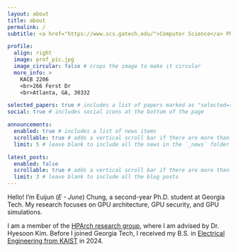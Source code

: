 ```yaml
---
layout: about
title: about
permalink: /
subtitle: <a href="https://www.scs.gatech.edu/">Computer Science</a> PhD student at Georgia Tech.

profile:
  align: right
  image: prof_pic.jpg
  image_circular: false # crops the image to make it circular
  more_info: >
    KACB 2206
    <br>266 Ferst Dr
    <br>Atlanta, GA, 30332

selected_papers: true # includes a list of papers marked as "selected={true}"
social: true # includes social icons at the bottom of the page

announcements:
  enabled: true # includes a list of news items
  scrollable: true # adds a vertical scroll bar if there are more than 3 news items
  limit: 5 # leave blank to include all the news in the `_news` folder

latest_posts:
  enabled: false
  scrollable: true # adds a vertical scroll bar if there are more than 3 new posts items
  limit: 3 # leave blank to include all the blog posts
---
```


Hello! I’m Euijun (_E - June_) Chung, a second-year Ph.D. student at Georgia Tech. My research focuses on GPU architecture, GPU security, and GPU simulations. 

I am a member of the [HPArch research group](https://sites.gatech.edu/hparch/), where I am advised by Dr. Hyesoon Kim. Before I joined Georgia Tech, I received my B.S. in [Electrical Engineering from KAIST](https://ee.kaist.ac.kr/en/) in 2024.
